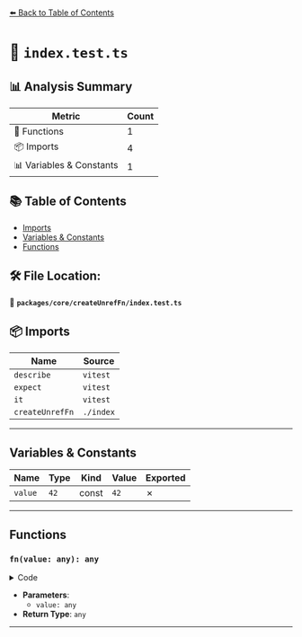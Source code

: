 [⬅️ Back to Table of Contents](../../../index.md)

# 📄 `index.test.ts`

## 📊 Analysis Summary

| Metric | Count |
|--------|-------|
| 🔧 Functions | 1 |
| 📦 Imports | 4 |
| 📊 Variables & Constants | 1 |

## 📚 Table of Contents

- [Imports](#imports)
- [Variables & Constants](#variables-constants)
- [Functions](#functions)

## 🛠️ File Location:
📂 **`packages/core/createUnrefFn/index.test.ts`**

## 📦 Imports

| Name | Source |
|------|--------|
| `describe` | `vitest` |
| `expect` | `vitest` |
| `it` | `vitest` |
| `createUnrefFn` | `./index` |


---

## Variables & Constants

| Name | Type | Kind | Value | Exported |
|------|------|------|-------|----------|
| `value` | `42` | const | `42` | ✗ |


---

## Functions

### `fn(value: any): any`

<details><summary>Code</summary>

```ts
(value: any) => value
```
</details>

- **Parameters**:
  - `value: any`
- **Return Type**: `any`

---